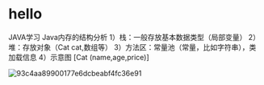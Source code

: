 # hello
JAVA学习
Java内存的结构分析
	1）栈：一般存放基本数据类型（局部变量）
	2）堆：存放对象（Cat cat,数组等）
	3）方法区：常量池（常量，比如字符串），类加载信息
	4）示意图 [Cat (name,age,price)]
  
![93c4aa89900177e6dcbeabf4fc36e91](https://user-images.githubusercontent.com/52946262/161018258-fb56ea47-3075-4a70-ac60-4578abc3d7c0.png)
